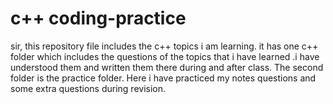 # c++ coding-practice
sir, this repository file includes the c++ topics i am learning. it has one c++ folder which includes the questions of the topics that i have learned .i have understood them and written them there during and after class. The second folder is the practice folder. Here i have practiced my notes questions and some extra questions during revision.
